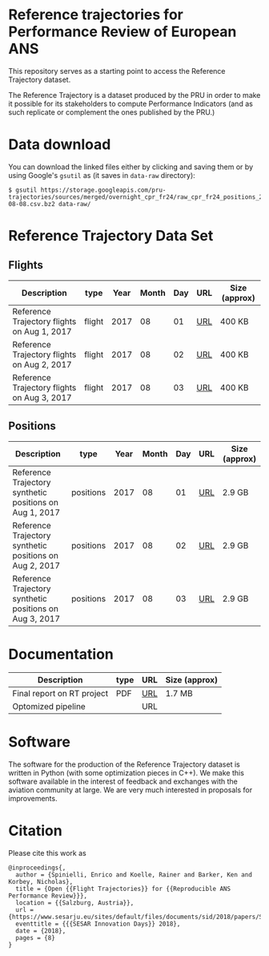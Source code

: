 # Reference trajectories for Performance Review of European ANS

This repository serves as a starting point to access the Reference Trajectory dataset.

The Reference Trajectory is a dataset produced by the PRU in order to make it possible for its stakeholders to
compute Performance Indicators (and as such replicate or complement the ones published by the PRU.)

# Data download

You can download the linked files either by clicking and saving them or
by using Google's `gsutil` as (it saves in  `data-raw` directory):

```shell
$ gsutil https://storage.googleapis.com/pru-trajectories/sources/merged/overnight_cpr_fr24/raw_cpr_fr24_positions_2017-08-08.csv.bz2 data-raw/
```

# Reference Trajectory Data Set

## Flights

| Description                                             | type      | Year | Month | Day | URL              | Size (approx) |
|---------------------------------------------------------|-----------|------|-------|-----|------------------|---------------|
| Reference Trajectory flights on Aug 1, 2017             | flight    | 2017 |    08 |  01 | [URL][f20180801] | 400 KB        |
| Reference Trajectory flights on Aug 2, 2017             | flight    | 2017 |    08 |  02 | [URL][f20180802] | 400 KB        |
| Reference Trajectory flights on Aug 3, 2017             | flight    | 2017 |    08 |  03 | [URL][f20180803] | 400 KB        |

[f20180801]: https://storage.googleapis.com/pru-trajectories/sources/merged/overnight_cpr_fr24/cpr_fr24_events_2017-08-01.csv.bz2 "reference trajectory flights on 20180801"
[f20180802]: https://storage.googleapis.com/pru-trajectories/sources/merged/overnight_cpr_fr24/cpr_fr24_events_2017-08-02.csv.bz2 "reference trajectory flights on 20180802"
[f20180803]: https://storage.googleapis.com/pru-trajectories/sources/merged/overnight_cpr_fr24/cpr_fr24_events_2017-08-03.csv.bz2 "reference trajectory flights on 20180803"

## Positions

| Description                                             | type      | Year | Month | Day | URL              | Size (approx) |
|---------------------------------------------------------|-----------|------|-------|-----|------------------|---------------|
| Reference Trajectory synthetic positions on Aug 1, 2017 | positions | 2017 |    08 |  01 | [URL][p20180801] | 2.9 GB        |
| Reference Trajectory synthetic positions on Aug 2, 2017 | positions | 2017 |    08 |  02 | [URL][p20180802] | 2.9 GB        |
| Reference Trajectory synthetic positions on Aug 3, 2017 | positions | 2017 |    08 |  03 | [URL][p20180803] | 2.9 GB        |

[p20180801]: https://storage.googleapis.com/pru-trajectories/products/synth_positions/cpr_fr24/mas_05_cpr_fr24_synth_positions_2017-08-01.csv.bz2 "reference trajectory positions on 20180801"
[p20180802]: https://storage.googleapis.com/pru-trajectories/products/synth_positions/cpr_fr24/mas_05_cpr_fr24_synth_positions_2017-08-02.csv.bz2 "reference trajectory positions on 20180802"
[p20180803]: https://storage.googleapis.com/pru-trajectories/products/synth_positions/cpr_fr24/mas_05_cpr_fr24_synth_positions_2017-08-03.csv.bz2 "reference trajectory positions on 20180803"

# Documentation

| Description                                             | type      | URL              | Size (approx) |
|---------------------------------------------------------|-----------|------------------|---------------|
| Final report on RT project                              | PDF       | [URL][rtdoc1]    | 1.7 MB        |
| Optomized pipeline                                      |           | URL              |               |

[rtdoc1]: https://github.com/euctrl-pru/reftrj/raw/master/Trajectories_Production_Final_Report.pdf "Final report on RT project"



# Software

The software for the production of the Reference Trajectory dataset is written in Python (with some optimization pieces in C++).
We make this software available in the interest of feedback and exchanges with the aviation community at large.
We are very much interested in proposals for improvements.

# Citation
Please cite this work as

```
@inproceedings{,
  author = {Spinielli, Enrico and Koelle, Rainer and Barker, Ken and Korbey, Nicholas},
  title = {Open {{Flight Trajectories}} for {{Reproducible ANS Performance Review}}},
  location = {{Salzburg, Austria}},
  url = {https://www.sesarju.eu/sites/default/files/documents/sid/2018/papers/SIDs_2018_paper_4.pdf},
  eventtitle = {{{SESAR Innovation Days}} 2018},
  date = {2018},
  pages = {8}
}
```


